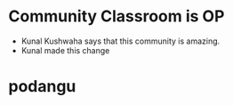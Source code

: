 # Community Classroom is OP

- Kunal Kushwaha says that this community is amazing.
- Kunal made this change
# podangu
